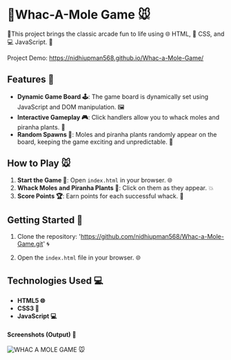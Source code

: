  # 🔨Whac-A-Mole Game 🐭

🎉This project brings the classic arcade fun to life using 🌐 HTML, 🎨 CSS, and 💻 JavaScript. 🚀

Project Demo: https://nidhiupman568.github.io/Whac-a-Mole-Game/

## Features 🌟

- **Dynamic Game Board 🕹️**: The game board is dynamically set using JavaScript and DOM manipulation. 🖼️
- **Interactive Gameplay 🎮**: Click handlers allow you to whack moles and piranha plants. 🔨
- **Random Spawns 🔄**: Moles and piranha plants randomly appear on the board, keeping the game exciting and unpredictable. 🎲

## How to Play 🐭

1. **Start the Game 🚀**: Open `index.html` in your browser. 🌐
2. **Whack Moles and Piranha Plants 🐾**: Click on them as they appear. 💥
3. **Score Points 🏆**: Earn points for each successful whack. 🎯

## Getting Started 🚀

1. Clone the repository: 'https://github.com/nidhiupman568/Whac-a-Mole-Game.git' 🌀
   
2. Open the `index.html` file in your browser. 🌐

## Technologies Used 💻

- **HTML5 🌐**
- **CSS3 🎨**
- **JavaScript 💻**

#### Screenshots (Output) 📸

![WHAC A MOLE GAME](https://github.com/nidhiupman568/Whac-a-Mole-Game/assets/130860182/05826d07-5b3d-4624-9fae-b98f38dbfc93) 🐭
